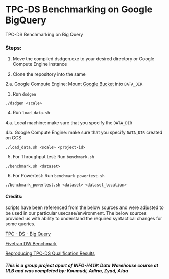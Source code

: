 # TPC-DS Benchmarking on Google BigQuery
TPC-DS Benchmarking on Big Query 

### Steps: 

1. Move the compiled dsdgen.exe to your desired directory or Google Compute Engine instance

2. Clone the repository into the same 

2.a. Google Compute Engine: Mount [Google Bucket](https://cloud.google.com/storage/docs/gcs-fuse) into `DATA_DIR`

3. Run `dsdgen` 

`./dsdgen <scale>`

4. Run `load_data.sh`

4.a. Local machine: make sure that you specify the `DATA_DIR` 

4.b. Google Compute Engine: make sure that you specify `DATA_DIR` created on GCS

`./load_data.sh <scale> <project-id>`

5. For Throughput test: Run `benchmark.sh` 

`./benchmark.sh <dataset>`

6. For Powertest: Run `benchmark_powertest.sh`

`./benchmark_powertest.sh <dataset> <dataset_location>`

#### Credits: 

scripts have been referenced from the below sources and were adjusted to be used in our particular usecase/environment. 
The below sources provided us with ability to understand the required syntactical changes for some queries. 

[TPC - DS - Big Query](https://github.com/snithish/tpc-ds_big-query)

[Fivetran DW Benchmark](https://github.com/fivetran/benchmark)

[Reproducing TPC-DS Qualification Results](https://github.com/cwida/tpcds-result-reproduction)

##### This is a group project apart of INFO-H419: Data Warehouse course at ULB and was completed by: Koumudi, Adina, Zyad, Alaa 








